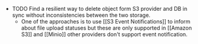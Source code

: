 - TODO Find a resilient way to delete object form S3 provider and DB in sync without inconsistencies between the two storage.
	- One of the approaches is to use [[S3 Event Notifications]] to inform about file upload statuses but these are only supported in [[Amazon S3]] and [[Minio]] other providers don't support event notification.